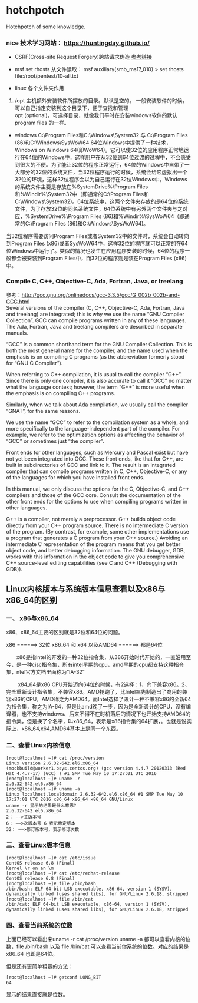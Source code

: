 # hotchpotch
Hotchpotch of some knowledge.

### nice 技术学习网站： https://huntingday.github.io/    


- CSRF(Cross-site Request Forgery)跨站请求伪造
[参考链接](https://www.cnblogs.com/liuqingzheng/p/9505044.html)

- msf set rhosts 从文件读取：
msf auxiliary(smb_ms17_010) > set rhosts file:/root/pentest/10-all.txt


- linux 各个文件夹作用
1. /opt   主机额外安装软件所摆放的目录。默认是空的。 一般安装软件的时候，可以自己指定安装到这个目录下，便于查找和管理    
        opt (optional)，可选择目录，就像我们平时在安装windows软件的默认program files 的一样。
        
        
- windows  C:\Program Files和C:\Windows\System32 与  C:\Program Files (86)和C:\Windows\SysWoW64
64位Windows中提供了一种技术，Windows on Windows 64(即WoW64)。它可以使32位的应用程序正常地运行在64位的Windows中，这样用户在从32位到64位过渡的过程中，不会感受到很大的不便。为了能让32位的程序正常运行，64位的Windows中自带了一大部分的32位的系统文件，当32位程序运行的时候，系统会给它虚拟出一个32位的环境，这样32位程序会以为自己运行在32位Windows中。Windows的系统文件主要是存放在%SystemDrive%\Program Files和%Windir%\System32中（即通常的C:\Program Files和C:\Windows\System32)。64位系统中，这两个文件夹存放的是64位的系统文件，为了存放32位的同名系统文件，64位系统中有另外两个文件夹与之对应，%SystemDrive%\Program Files (86)和%Windir%\SysWoW64（即通常的C:\Program Files (86)和C:\Windows\SysWoW64)。

当32位程序需要访问Program Files或者System32中的文件时，系统会自动转向到Program Files (x86)或者SysWoW64中，这样32位的程序就可以正常的在64位Windows中运行了。类似的情况也发生在应用程序安装的时候，64位的程序一般都会被安装到Program Files中，而32位的程序则是装在Program Files (x86)中。

###  Compile C, C++, Objective-C, Ada, Fortran, Java, or treelang   
参考：http://gcc.gnu.org/onlinedocs/gcc-3.3.5/gcc/G_002b_002b-and-GCC.html   
Several versions of the compiler (C, C++, Objective-C, Ada, Fortran, Java and treelang) are integrated; this is why we use the name “GNU Compiler Collection”. GCC can compile programs written in any of these languages. The Ada, Fortran, Java and treelang compilers are described in separate manuals.

“GCC” is a common shorthand term for the GNU Compiler Collection. This is both the most general name for the compiler, and the name used when the emphasis is on compiling C programs (as the abbreviation formerly stood for “GNU C Compiler”).

When referring to C++ compilation, it is usual to call the compiler “G++”. Since there is only one compiler, it is also accurate to call it “GCC” no matter what the language context; however, the term “G++” is more useful when the emphasis is on compiling C++ programs.

Similarly, when we talk about Ada compilation, we usually call the compiler “GNAT”, for the same reasons.

We use the name “GCC” to refer to the compilation system as a whole, and more specifically to the language-independent part of the compiler. For example, we refer to the optimization options as affecting the behavior of “GCC” or sometimes just “the compiler”.

Front ends for other languages, such as Mercury and Pascal exist but have not yet been integrated into GCC. These front ends, like that for C++, are built in subdirectories of GCC and link to it. The result is an integrated compiler that can compile programs written in C, C++, Objective-C, or any of the languages for which you have installed front ends.

In this manual, we only discuss the options for the C, Objective-C, and C++ compilers and those of the GCC core. Consult the documentation of the other front ends for the options to use when compiling programs written in other languages.

G++ is a compiler, not merely a preprocessor. G++ builds object code directly from your C++ program source. There is no intermediate C version of the program. (By contrast, for example, some other implementations use a program that generates a C program from your C++ source.) Avoiding an intermediate C representation of the program means that you get better object code, and better debugging information. The GNU debugger, GDB, works with this information in the object code to give you comprehensive C++ source-level editing capabilities (see C and C++ (Debugging with GDB)).


## Linux内核版本与系统版本信息查看以及x86与x86_64的区别
### 一、 x86与x86_64

x86、x86_64主要的区别就是32位和64位的问题。

x86 ======> 32位
x86_64 和 x64 以及AMD64 ======> 都是64位

　　x86是指intel的开发的一种32位指令集，从386开始时代开始的，一直沿用至今，是一种cisc指令集，所有intel早期的cpu，amd早期的cpu都支持这种指令集，ntel官方文档里面称为“IA-32”

　　 x84_64是x86 CPU开始迈向64位的时候，有2选择：1、向下兼容x86。2、完全重新设计指令集，不兼容x86。AMD抢跑了，比Intel率先制造出了商用的兼容x86的CPU，AMD称之为AMD64。而Intel选择了设计一种不兼容x86的全新64为指令集，称之为IA-64，但是比amd晚了一步，因为是全新设计的CPU，没有编译器，也不支持windows、后来不得不在时机落后的情况下也开始支持AMD64的指令集，但是换了个名字，叫x86_64，表示是x86指令集的64扩展，。也就是说实际上，x86_64,x64,AMD64基本上是同一个东西。

### 二、查看Linux内核信息
```
[root@localhost ~]# cat /proc/version
Linux version 2.6.32-642.el6.x86_64 (mockbuild@worker1.bsys.centos.org) (gcc version 4.4.7 20120313 (Red Hat 4.4.7-17) (GCC) ) #1 SMP Tue May 10 17:27:01 UTC 2016
[root@localhost ~]# uname -r
2.6.32-642.el6.x86_64
[root@localhost ~]# uname -a
Linux localhost.localdomain 2.6.32-642.el6.x86_64 #1 SMP Tue May 10 17:27:01 UTC 2016 x86_64 x86_64 x86_64 GNU/Linux
uname -r 显示的结果是什么意思?
2.6.32-642.el6.x86_64
2： —->主版本号
6： —–>次版本号 6 表示稳定版本
32： —–>修订版本号，表示修订次数
```
### 三、查看Linux版本信息
```
[root@localhost ~]# cat /etc/issue
CentOS release 6.8 (Final)
Kernel \r on an \m
[root@localhost ~]# cat /etc/redhat-release
CentOS release 6.8 (Final)
[root@localhost ~]# file /bin/bash
/bin/bash: ELF 64-bit LSB executable, x86-64, version 1 (SYSV), dynamically linked (uses shared libs), for GNU/Linux 2.6.18, stripped
[root@localhost ~]# file /bin/cat
/bin/cat: ELF 64-bit LSB executable, x86-64, version 1 (SYSV), dynamically linked (uses shared libs), for GNU/Linux 2.6.18, stripped
```
### 四、查看当前系统的位数
上面已经可以看出来uname -r cat /proc/version uname -a 都可以查看内核的位数，file /bin/bash 以及 file /bin/cat 可以查看当前你系统的位数。对应的结果是 x86_64 也即是64位。

但是还有更简单粗暴的方法：
```
[root@localhost ~]# getconf LONG_BIT
64
```
显示的结果直接就是位数。
